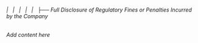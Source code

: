 ###### |   |   |   |   |   ├── Full Disclosure of Regulatory Fines or Penalties Incurred by the Company

*Add content here*